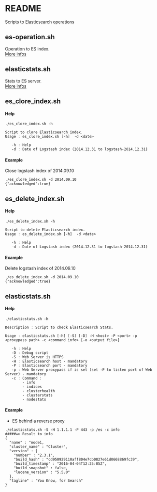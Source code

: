 # README
Scripts to Elasticsearch operations

## es-operation.sh
Operation to ES index.  
[More infos](http://www.alasta.com/bigdata/2016/04/28/es-operations-script.html)
  
## elasticstats.sh
Stats to ES server.  
[More infos](http://www.alasta.com/bigdata/2016/04/28/es-stats-script.html)  
  
## es_clore_index.sh
#### Help
```shell
./es_clore_index.sh -h

Script to clore Elasticsearch index.
Usage : es_clore_index.sh [-h]  -d <date> 

   -h : Help
   -d : Date of Logstash index (2014.12.31 to logstash-2014.12.31)

```
  
#### Example
Close logstash index of 2014.09.10
```shell
./es_clore_index.sh -d 2014.09.10
{"acknowledged":true}
```
  
## es_delete_index.sh
#### Help
```shell
./es_delete_index.sh -h

Script to delete Elasticsearch index.
Usage : es_delete_index.sh [-h]  -d <date> 

   -h : Help
   -d : Date of Logstash index (2014.12.31 to logstash-2014.12.31)
```
  
#### Example
Delete logstash index of 2014.09.10
```shell
./es_delete_index.sh -d 2014.09.10
{"acknowledged":true}
```





## elasticstats.sh
#### Help
```shell
./elasticstats.sh -h

Description : Script to check Elasticsearch Stats.

Usage : elasticstats.sh [-h] [-S] [-D] -H <host> -P <port> -p <proxypass path> -c <command info> [-o <output file>]

   -h : Help
   -D : Debug script
   -S : Web Server is HTTPS
   -H : Elasticsearch host - mandatory
   -P : Elasticsearch port - mandatory
   -p : Web Server proxypass if is set (set -P to listen port of Web Server) - mandatory
   -c : Command :
        - info
        - indices
        - clusterhealth
        - clusterstats
        - nodestats
```

#### Example
- ES behind a reverse proxy 
```shell
./elasticstats.sh -S -H 1.1.1.1 -P 443 -p /es -c info
#####=> Result to info
{
  "name" : "node1,
  "cluster_name" : "Cluster",
  "version" : {
    "number" : "2.3.1",
    "build_hash" : "cd950929110aff804e7cb0827e61d0668869fc39",
    "build_timestamp" : "2016-04-04T12:25:05Z",
    "build_snapshot" : false,
    "lucene_version" : "5.5.0"
  },
  "tagline" : "You Know, for Search"
}
```
